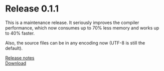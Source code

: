 Release 0.1.1
=============

This is a maintenance release. It seriously improves the compiler performance,
which now consumes up to 70% less memory and works up to 40% faster.

Also, the source files can be in any encoding now (UTF-8 is still the default).

[Release notes](/releases/0.1.1.html)  
[Download](/downloads.html)
